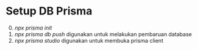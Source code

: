 # Setup DB Prisma
0. *npx prisma init*
1. *npx prisma db push* digunakan untuk melakukan pembaruan database
2. *npx prisma studio* digunakan untuk membuka prisma client
